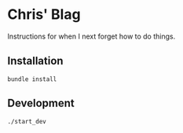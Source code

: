 # Chris' Blag

Instructions for when I next forget how to do things.

## Installation

```
bundle install
```

## Development

```
./start_dev
```
